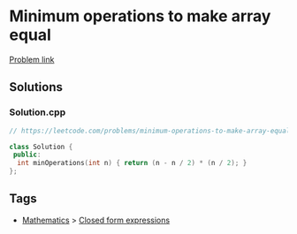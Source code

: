 # Minimum operations to make array equal

[Problem link](https://leetcode.com/problems/minimum-operations-to-make-array-equal)

## Solutions


### Solution.cpp
```cpp
// https://leetcode.com/problems/minimum-operations-to-make-array-equal

class Solution {
 public:
  int minOperations(int n) { return (n - n / 2) * (n / 2); }
};
```
## Tags

* [Mathematics](/README.md#Mathematics) > [Closed form expressions](/README.md#Mathematics-Closed_form_expressions)
